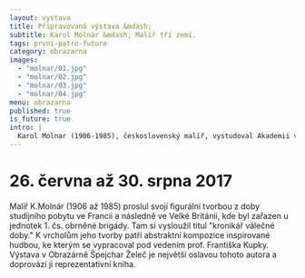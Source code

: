 ```yaml
---
layout: vystava
title: Připravovaná výstava &mdash;
subtitle: Karol Molnár &mdash; Malíř tří zemí.
tags: prvni-patro-future
category: obrazarna
images:
  - "molnar/01.jpg"
  - "molnar/02.jpg"
  - "molnar/03.jpg"
  - "molnar/04.jpg"
menu: obrazarna
published: true
is_future: true
intro: |
  Karol Molnar (1906-1985), československý malíř, vystudoval Akademii výtvarných umění v Praze. V letech 1938 až 1939 pokračoval ve studiích v ateliéru prof. Františka Kupky v Paříži. V letech 1940 až 1945 byl zařazen jako voják u l. čs. samostatné obrněné brigády ve Velké Británii. Po roce 1948 byl ve své vlasti jako voják zahraniční armády odsunut z veřejného života a zemřel v zapomnění. Jeho dílo, především tvůrčí čas strávený ve Francii a Anglii, bylo znovu vzkříšeno po roce 1990 a stalo se součástí významných soukromých sbírek v České a Slovenské republice.
---
```

<h1>26. června až 30. srpna 2017</h1>
Malíř K.Molnár (1906 až 1985) proslul svojí figurální tvorbou z doby studijního pobytu ve Francii a následně ve Velké Británii, kde byl zařazen u jednotek 1. čs. obrněné brigády. Tam si vysloužil titul "kronikář válečné doby." K vrcholům jeho tvorby patří abstraktní kompozice inspirované hudbou, ke kterým se vypracoval pod vedením prof. Františka Kupky. Výstava v Obrazárně Špejchar Želeč je největší oslavou tohoto autora a doprovází ji reprezentativní kniha.
